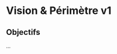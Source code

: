 <!-- 
  @path docs/cadrage/vision-perimetre-v1.md
  @description Vision, périmètre et exigences non-fonctionnelles de la v1
-->
# Vision & Périmètre v1

## Objectifs
...
